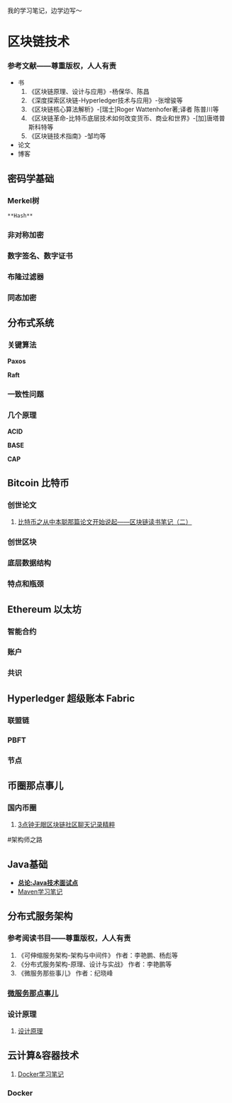 我的学习笔记，边学边写～

# 区块链技术

### 参考文献——尊重版权，人人有责
* 书
  1. 《区块链原理、设计与应用》-杨保华、陈昌
  2. 《深度探索区块链-Hyperledger技术与应用》-张增骏等
  3. 《区块链核心算法解析》-[瑞士]Roger Wattenhofer著;译者 陈普川等
  4. 《区块链革命-比特币底层技术如何改变货币、商业和世界》-[加]唐塔普斯科特等
  5. 《区块链技术指南》-邹均等 
* 论文
* 博客

## 密码学基础

### Merkel树

    **Hash**

### 非对称加密

### 数字签名、数字证书

### 布隆过滤器

### 同态加密

## 分布式系统

### 关键算法

**Paxos**

**Raft**

### 一致性问题

### 几个原理

**ACID**

**BASE**

**CAP**


## Bitcoin 比特币

### 创世论文
1. [比特币之从中本聪那篇论文开始说起——区块链读书笔记（二）](区块链学习之路/Bitcoin/比特币之从中本聪那篇论文开始说起——区块链读书笔记（二）)

### 创世区块

### 底层数据结构

### 特点和瓶颈


## Ethereum 以太坊

### 智能合约

### 账户

### 共识


## Hyperledger 超级账本 Fabric

### 联盟链

### PBFT

### 节点

## 币圈那点事儿
### 国内币圈
1. [3点钟无眠区块链社区聊天记录精粹](区块链学习之路/币圈那点事/3点钟无眠区块链社区聊天记录精粹——区块链研究笔记（一）)


#架构师之路

## Java基础
- **[总论:Java技术面试点](Java基础/README.md)**
- [Maven学习笔记](Java基础/Maven学习笔记.md)

## 分布式服务架构

### 参考阅读书目——尊重版权，人人有责
1. 《可伸缩服务架构-架构与中间件》 作者：李艳鹏、杨彪等
2. 《分布式服务架构-原理、设计与实战》 作者：李艳鹏等
3. 《微服务那些事儿》 作者：纪晓峰

### [微服务那点事儿](分布式服务架构/微服务那些事儿.md)

### 设计原理
1. [设计原理](分布式服务架构/第一节-设计原理.md)


## 云计算&容器技术
1. [Docker学习笔记](云计算&容器技术/Docker学习笔记.md)

### Docker

